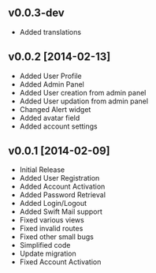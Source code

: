 v0.0.3-dev
----------

- Added translations

v0.0.2 [2014-02-13]
-------------------

- Added User Profile
- Added Admin Panel
- Added User creation from admin panel
- Added User updation from admin panel
- Changed Alert widget
- Added avatar field
- Added account settings

v0.0.1 [2014-02-09]
-------------------

- Initial Release
- Added User Registration
- Added Account Activation
- Added Password Retrieval
- Added Login/Logout
- Added Swift Mail support
- Fixed various views
- Fixed invalid routes
- Fixed other small bugs
- Simplified code
- Update migration
- Fixed Account Activation

